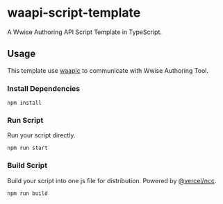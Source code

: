 # waapi-script-template

A Wwise Authoring API Script Template in TypeScript.

## Usage

This template use [waapic](https://github.com/mashisora/waapic) to communicate with Wwise Authoring Tool.

### Install Dependencies

```
npm install
```

### Run Script

Run your script directly.

```
npm run start
```

### Build Script

Build your script into one js file for distribution. Powered by [@vercel/ncc](https://github.com/vercel/ncc).

```
npm run build
```
